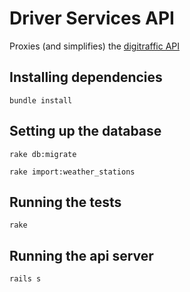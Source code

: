 # Driver Services API

Proxies (and simplifies) the [digitraffic API](http://www.infotripla.fi/digitraffic/)

## Installing dependencies

`bundle install`

## Setting up the database

`rake db:migrate`

`rake import:weather_stations`

## Running the tests

`rake`

## Running the api server

`rails s`